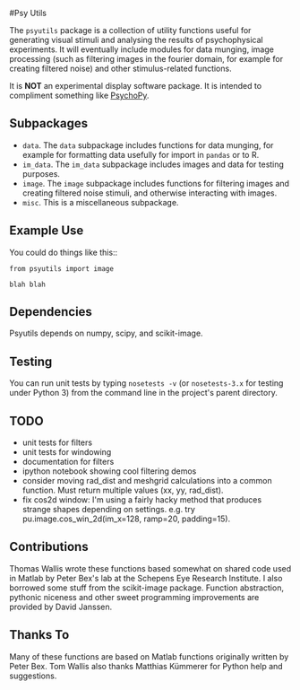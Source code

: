 #Psy Utils

The ``psyutils`` package is a collection of utility functions useful
for generating visual stimuli and analysing the results of
psychophysical experiments. It will eventually include modules
for data munging, image processing (such as filtering images
in the fourier domain, for example for creating
filtered noise) and other stimulus-related functions.

It is **NOT** an experimental display software package. It is intended
to compliment something like [PsychoPy](http://www.psychopy.org).

## Subpackages

 * ``data``. The ``data`` subpackage includes functions for data munging,
  for example for formatting data usefully for import in ``pandas``
  or to R.
 * ``im_data``. The ``im_data`` subpackage includes images and data for
  testing purposes.
 * ``image``. The ``image`` subpackage includes functions for filtering
  images and creating filtered noise stimuli, and otherwise interacting
  with images.
 * ``misc``. This is a miscellaneous subpackage.

## Example Use

You could do things like this::

    from psyutils import image

    blah blah

## Dependencies

Psyutils depends on numpy, scipy, and scikit-image.

## Testing

You can run unit tests by typing `nosetests -v` (or `nosetests-3.x` for
testing under Python 3) from the command line in the project's parent directory.

## TODO

  * unit tests for filters
  * unit tests for windowing
  * documentation for filters
  * ipython notebook showing cool filtering demos
  * consider moving rad_dist and meshgrid calculations into a common function.
    Must return multiple values (xx, yy, rad_dist).
  * fix cos2d window: I'm using a fairly hacky method that produces strange shapes depending on settings. e.g. try pu.image.cos_win_2d(im_x=128, ramp=20, padding=15).

## Contributions

Thomas Wallis wrote these functions based somewhat on shared code used in Matlab by Peter Bex's lab at the Schepens Eye Research Institute. I also
borrowed some stuff from the scikit-image package. Function abstraction, pythonic niceness and other sweet programming improvements are provided by David Janssen.

## Thanks To

Many of these functions are based on Matlab functions originally written
by Peter Bex. Tom Wallis also thanks Matthias Kümmerer for Python help
and suggestions.
